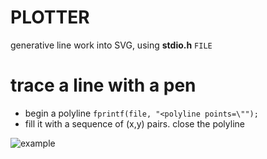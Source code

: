 # PLOTTER

generative line work into SVG, using __stdio.h__ `FILE`

# trace a line with a pen

* begin a polyline `fprintf(file, "<polyline points=\"");`
* fill it with a sequence of (x,y) pairs. close the polyline

![example](https://cdn.rawgit.com/robbykraft/SVG/master/00-randomwalker/out/random_walker.svg)
